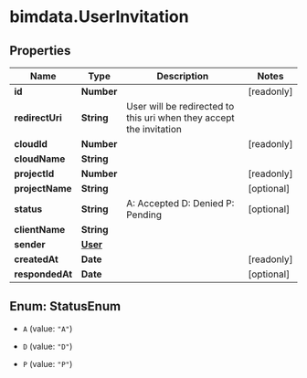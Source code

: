 # bimdata.UserInvitation

## Properties

Name | Type | Description | Notes
------------ | ------------- | ------------- | -------------
**id** | **Number** |  | [readonly] 
**redirectUri** | **String** | User will be redirected to this uri when they accept the invitation | 
**cloudId** | **Number** |  | [readonly] 
**cloudName** | **String** |  | 
**projectId** | **Number** |  | [readonly] 
**projectName** | **String** |  | [optional] 
**status** | **String** |          A: Accepted         D: Denied         P: Pending          | [optional] 
**clientName** | **String** |  | 
**sender** | [**User**](User.md) |  | 
**createdAt** | **Date** |  | [readonly] 
**respondedAt** | **Date** |  | [optional] 



## Enum: StatusEnum


* `A` (value: `"A"`)

* `D` (value: `"D"`)

* `P` (value: `"P"`)




